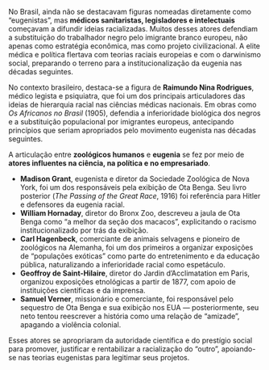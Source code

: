 No Brasil, ainda não se destacavam figuras nomeadas diretamente como “eugenistas”, mas **médicos sanitaristas, legisladores e intelectuais** começavam a difundir ideias racializadas. Muitos desses atores defendiam a substituição do trabalhador negro pelo imigrante branco europeu, não apenas como estratégia econômica, mas como projeto civilizacional. A elite médica e política flertava com teorias raciais europeias e com o darwinismo social, preparando o terreno para a institucionalização da eugenia nas décadas seguintes.

No contexto brasileiro, destaca-se a figura de **Raimundo Nina Rodrigues**, médico legista e psiquiatra, que foi um dos principais articuladores das ideias de hierarquia racial nas ciências médicas nacionais. Em obras como *Os Africanos no Brasil* (1905), defendia a inferioridade biológica dos negros e a substituição populacional por imigrantes europeus, antecipando princípios que seriam apropriados pelo movimento eugenista nas décadas seguintes.

A articulação entre **zoológicos humanos** e **eugenia** se fez por meio de **atores influentes na ciência, na política e no empresariado**.

* **Madison Grant**, eugenista e diretor da Sociedade Zoológica de Nova York, foi um dos responsáveis pela exibição de Ota Benga. Seu livro posterior (*The Passing of the Great Race*, 1916) foi referência para Hitler e defensores da eugenia racial.
* **William Hornaday**, diretor do Bronx Zoo, descreveu a jaula de Ota Benga como “a melhor da seção dos macacos”, explicitando o racismo institucionalizado por trás da exibição.
* **Carl Hagenbeck**, comerciante de animais selvagens e pioneiro de zoológicos na Alemanha, foi um dos primeiros a organizar exposições de “populações exóticas” como parte do entretenimento e da educação pública, naturalizando a inferioridade racial como espetáculo.
* **Geoffroy de Saint-Hilaire**, diretor do Jardin d’Acclimatation em Paris, organizou exposições etnológicas a partir de 1877, com apoio de instituições científicas e da imprensa.
* **Samuel Verner**, missionário e comerciante, foi responsável pelo sequestro de Ota Benga e sua exibição nos EUA — posteriormente, seu neto tentou reescrever a história como uma relação de “amizade”, apagando a violência colonial.

Esses atores se apropriaram da autoridade científica e do prestígio social para promover, justificar e rentabilizar a racialização do “outro”, apoiando-se nas teorias eugenistas para legitimar seus projetos.
